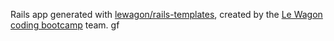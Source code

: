 Rails app generated with [lewagon/rails-templates](https://github.com/lewagon/rails-templates), created by the [Le Wagon coding bootcamp](https://www.lewagon.com) team.
gf 
